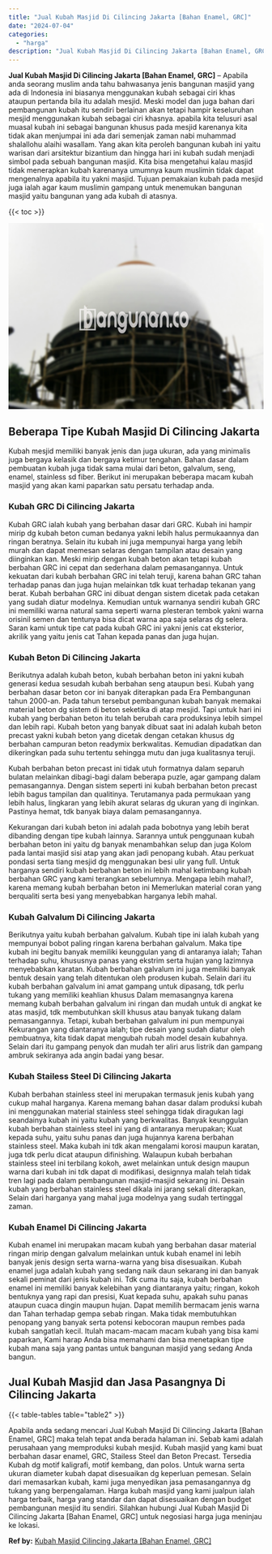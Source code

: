 ```yaml
---
title: "Jual Kubah Masjid Di Cilincing Jakarta [Bahan Enamel, GRC]"
date: "2024-07-04"
categories: 
  - "harga"
description: "Jual Kubah Masjid Di Cilincing Jakarta [Bahan Enamel, GRC]. Apabila anda sedang mencari Jual Kubah Masjid Di Cilincing Jakarta [Bahan Enamel, GRC] maka tel..."
---
```


**Jual Kubah Masjid Di Cilincing Jakarta \[Bahan Enamel, GRC\]** – Apabila anda seorang muslim anda tahu bahwasanya jenis bangunan masjid yang ada di Indonesia ini biasanya menggunakan kubah sebagai ciri khas ataupun pertanda bila itu adalah mesjid. Meski model dan juga bahan dari pembangunan kubah itu sendiri berlainan akan tetapi hampir keseluruhan mesjid menggunakan kubah sebagai ciri khasnya. apabila kita telusuri asal muasal kubah ini sebagai bangunan khusus pada mesjid karenanya kita tidak akan menjumpai ini ada dari semenjak zaman nabi muhammad shalallohu alaihi wasallam. Yang akan kita peroleh bangunan kubah ini yaitu warisan dari arsitektur bizantium dan hingga hari ini kubah sudah menjadi simbol pada sebuah bangunan masjid. Kita bisa mengetahui kalau masjid tidak menerapkan kubah karenanya umumnya kaum muslimin tidak dapat mengenalnya apabila itu yakni masjid. Tujuan pemakaian kubah pada mesjid juga ialah agar kaum muslimin gampang untuk menemukan bangunan masjid yaitu bangunan yang ada kubah di atasnya.

{{< toc >}}

![Jual Kubah Masjid Di Cilincing Jakarta [Bahan Enamel, GRC]](/images/jual-kubah-masjid-18.png)

## Beberapa Tipe Kubah Masjid Di Cilincing Jakarta

Kubah mesjid memiliki banyak jenis dan juga ukuran, ada yang minimalis juga bergaya kelasik dan bergaya ketimur tengahan. Bahan dasar dalam pembuatan kubah juga tidak sama mulai dari beton, galvalum, seng, enamel, stainless sd fiber. Berikut ini merupakan beberapa macam kubah masjid yang akan kami paparkan satu persatu terhadap anda.

### Kubah GRC Di Cilincing Jakarta

Kubah GRC ialah kubah yang berbahan dasar dari GRC. Kubah ini hampir mirip dg kubah beton cuman bedanya yakni lebih halus permukaannya dan ringan beratnya. Selain itu kubah ini juga mempunyai harga yang lebih murah dan dapat memesan selaras dengan tampilan atau desain yang diinginkan kan. Meski mirip dengan kubah beton akan tetapi kubah berbahan GRC ini cepat dan sederhana dalam pemasangannya. Untuk kekuatan dari kubah berbahan GRC ini telah teruji, karena bahan GRC tahan terhadap panas dan juga hujan melainkan tdk kuat terhadap tekanan yang berat. Kubah berbahan GRC ini dibuat dengan sistem dicetak pada cetakan yang sudah diatur modelnya. Kemudian untuk warnanya sendiri kubah GRC ini memiliki warna natural sama seperti warna plesteran tembok yakni warna orisinil semen dan tentunya bisa dicat warna apa saja selaras dg selera. Saran kami untuk tipe cat pada kubah GRC ini yakni jenis cat eksterior, akrilik yang yaitu jenis cat Tahan kepada panas dan juga hujan.

### Kubah Beton Di Cilincing Jakarta

Berikutnya adalah kubah beton, kubah berbahan beton ini yakni kubah generasi kedua sesudah kubah berbahan seng ataupun besi. Kubah yang berbahan dasar beton cor ini banyak diterapkan pada Era Pembangunan tahun 2000-an. Pada tahun tersebut pembangunan kubah banyak memakai material beton dg sistem di beton seketika di atap mesjid. Tapi untuk hari ini kubah yang berbahan beton itu telah berubah cara produksinya lebih simpel dan lebih rapi. Kubah beton yang banyak dibuat saat ini adalah kubah beton precast yakni kubah beton yang dicetak dengan cetakan khusus dg berbahan campuran beton readymix berkwalitas. Kemudian dipadatkan dan dikeringkan pada suhu tertentu sehingga mutu dan juga kualitasnya teruji.

Kubah berbahan beton precast ini tidak utuh formatnya dalam separuh bulatan melainkan dibagi-bagi dalam beberapa puzle, agar gampang dalam pemasangannya. Dengan sistem seperti ini kubah berbahan beton precast lebih bagus tampilan dan qualitinya. Terutamanya pada permukaan yang lebih halus, lingkaran yang lebih akurat selaras dg ukuran yang di inginkan. Pastinya hemat, tdk banyak biaya dalam pemasangannya.

Kekurangan dari kubah beton ini adalah pada bobotnya yang lebih berat dibanding dengan tipe kubah lainnya. Sarannya untuk penggunaan kubah berbahan beton ini yaitu dg banyak menambahkan selup dan juga Kolom pada lantai masjid sisi atap yang akan jadi penopang kubah. Atau perkuat pondasi serta tiang mesjid dg menggunakan besi ulir yang full. Untuk harganya sendiri kubah berbahan beton ini lebih mahal ketimbang kubah berbahan GRC yang kami terangkan sebelumnya. Mengapa lebih mahal?, karena memang kubah berbahan beton ini Memerlukan material coran yang berqualiti serta besi yang menyebabkan harganya lebih mahal.

### Kubah Galvalum Di Cilincing Jakarta

Berikutnya yaitu kubah berbahan galvalum. Kubah tipe ini ialah kubah yang mempunyai bobot paling ringan karena berbahan galvalum. Maka tipe kubah ini begitu banyak memiliki keunggulan yang di antaranya ialah; Tahan terhadap suhu, khususnya panas yang ekstrim serta hujan yang lazimnya menyebabkan karatan. Kubah berbahan galvalum ini juga memiliki banyak bentuk desain yang telah ditentukan oleh produsen kubah. Selain dari itu kubah berbahan galvalum ini amat gampang untuk dipasang, tdk perlu tukang yang memiliki keahlian khusus Dalam memasangnya karena memang kubah berbahan galvalum ini ringan dan mudah untuk di angkat ke atas masjid, tdk membutuhkan skill khusus atau banyak tukang dalam pemasangannya. Tetapi, kubah berbahan galvalum ini pun mempunyai Kekurangan yang diantaranya ialah; tipe desain yang sudah diatur oleh pembuatnya, kita tidak dapat mengubah rubah model desain kubahnya. Selain dari itu gampang penyok dan mudah ter aliri arus listrik dan gampang ambruk sekiranya ada angin badai yang besar.

### Kubah Stailess Steel Di Cilincing Jakarta

Kubah berbahan stainless steel ini merupakan termasuk jenis kubah yang cukup mahal harganya. Karena memang bahan dasar dalam produksi kubah ini menggunakan material stainless steel sehingga tidak diragukan lagi seandainya kubah ini yaitu kubah yang berkwalitas. Banyak keunggulan kubah berbahan stainless steel ini yang di antaranya merupakan; Kuat kepada suhu, yaitu suhu panas dan juga hujannya karena berbahan stainless steel. Maka kubah ini tdk akan mengalami korosi maupun karatan, juga tdk perlu dicat ataupun difinishing. Walaupun kubah berbahan stainless steel ini terbilang kokoh, awet melainkan untuk design maupun warna dari kubah ini tdk dapat di modifikasi, designnya malah telah tidak tren lagi pada dalam pembangunan masjid-masjid sekarang ini. Desain kubah yang berbahan stainless steel dikala ini jarang sekali diterapkan, Selain dari harganya yang mahal juga modelnya yang sudah tertinggal zaman.

### Kubah Enamel Di Cilincing Jakarta

Kubah enamel ini merupakan macam kubah yang berbahan dasar material ringan mirip dengan galvalum melainkan untuk kubah enamel ini lebih banyak jenis design serta warna-warna yang bisa disesuaikan. Kubah enamel juga adalah kubah yang sedang naik daun sekarang ini dan banyak sekali peminat dari jenis kubah ini. Tdk cuma itu saja, kubah berbahan enamel ini memiliki banyak kelebihan yang diantaranya yaitu; ringan, kokoh bentuknya yang rapi dan presisi, Kuat kepada suhu, apakah suhu panas ataupun cuaca dingin maupun hujan. Dapat memilih bermacam jenis warna dan Tahan terhadap gempa sebab ringan. Maka tidak membutuhkan penopang yang banyak serta potensi kebocoran maupun rembes pada kubah sangatlah kecil. Itulah macam-macam macam kubah yang bisa kami paparkan, Kami harap Anda bisa memahami dan bisa menetapkan tipe kubah mana saja yang pantas untuk bangunan masjid yang sedang Anda bangun.

## Jual Kubah Masjid dan Jasa Pasangnya Di Cilincing Jakarta

{{< table-tables table="table2" >}}

Apabila anda sedang mencari Jual Kubah Masjid Di Cilincing Jakarta \[Bahan Enamel, GRC\] maka telah tepat anda berada halaman ini. Sebab kami adalah perusahaan yang memproduksi kubah mesjid. Kubah masjid yang kami buat berbahan dasar enamel, GRC, Stailess Steel dan Beton Precast. Tersedia Kubah dg motif kaligrafi, motif kembang, dan polos. Untuk warna serta ukuran diameter kubah dapat disesuaikan dg keperluan pemesan. Selain dari memasarkan kubah, kami juga menyedikan jasa pemasangannya dg tukang yang berpengalaman. Harga kubah masjid yang kami jualpun ialah harga terbaik, harga yang standar dan dapat disesuaikan dengan budget pembangunan mesjid itu sendiri. Silahkan hubungi Jual Kubah Masjid Di Cilincing Jakarta \[Bahan Enamel, GRC\] untuk negosiasi harga juga meninjau ke lokasi.

**Ref by:** [Kubah Masjid Cilincing Jakarta [Bahan Enamel, GRC]](https://id.wikipedia.org/wiki/Kubah)
